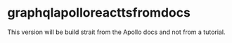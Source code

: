 # graphqlapolloreacttsfromdocs
This version will be build strait from the Apollo docs and not from a tutorial.
